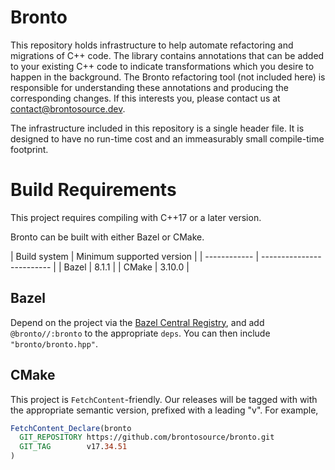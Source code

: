# Bronto

This repository holds infrastructure to help automate refactoring and migrations
of C++ code. The library contains annotations that can be added to your existing
C++ code to indicate transformations which you desire to happen in the
background. The Bronto refactoring tool (not included here) is responsible for
understanding these annotations and producing the corresponding changes. If this
interests you, please contact us at
[contact@brontosource.dev](mailto:contact@brontosource.dev).

The infrastructure included in this repository is a single header file. It is
designed to have no run-time cost and an immeasurably small compile-time
footprint.

# Build Requirements

This project requires compiling with C++17 or a later version.

Bronto can be built with either Bazel or CMake.

| Build system | Minimum supported version | | ------------ |
------------------------- | | Bazel | 8.1.1 | | CMake | 3.10.0 |

## Bazel

Depend on the project via the
[Bazel Central Registry](https://registry.bazel.build/), and add
`@bronto//:bronto` to the appropriate `deps`. You can then include
`"bronto/bronto.hpp"`.

## CMake

This project is `FetchContent`-friendly. Our releases will be tagged with with
the appropriate semantic version, prefixed with a leading "v". For example,

```cmake
FetchContent_Declare(bronto
  GIT_REPOSITORY https://github.com/brontosource/bronto.git
  GIT_TAG        v17.34.51
)
```
